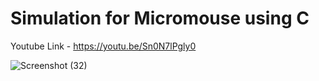 # Simulation for Micromouse using C

Youtube Link - https://youtu.be/Sn0N7lPgly0

![Screenshot (32)](https://user-images.githubusercontent.com/126350818/221663293-72f65085-9152-4ff6-a971-aa6300d5ae0d.png)

